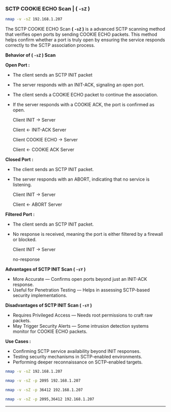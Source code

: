 ### SCTP COOKIE ECHO Scan | ( **`-sZ` )**

```bash
nmap -v -sZ 192.168.1.207
```

The SCTP COOKIE ECHO Scan **( `-sZ` )** is a advanced SCTP scanning method that verifies open ports by sending COOKIE ECHO packets. This method helps confirm whether a port is truly open by ensuring the service responds correctly to the SCTP association process.

**Behavior of ( `-sZ` ) Scan**

**Open Port :**

- The client sends an SCTP INIT packet
- The server responds with an INIT-ACK, signaling an open port.
- The client sends a COOKIE ECHO packet to continue the association.
- If the server responds with a COOKIE ACK, the port is confirmed as open.
    
    Client                INIT            →     Server
    
    Client            ←   INIT-ACK              Server
    
    Client                COOKIE ECHO     →     Server
    
    Client            ←   COOKIE ACK            Server
    

**Closed Port :**

- The client sends an SCTP INIT packet.
- The server responds with an ABORT, indicating that no service is listening.
    
    Client                 INIT   →          Server
    
    Client             ←   ABORT             Server
    

**Filtered Port :**

- The client sends an SCTP INIT packet.
- No response is received, meaning the port is either filtered by a firewall or blocked.
    
    Client          INIT         →        Server
    
    no-response
    

**Advantages of SCTP INIT Scan ( `-sY` )**

- More Accurate — Confirms open ports beyond just an INIT-ACK response.
- Useful for Penetration Testing — Helps in assessing SCTP-based security implementations.

**Disadvantages of SCTP INIT Scan ( `-sY` )**

- Requires Privileged Access — Needs root permissions to craft raw packets.
- May Trigger Security Alerts — Some intrusion detection systems monitor for COOKIE ECHO packets.

**Use Cases :**

- Confirming SCTP service availability beyond INIT responses.
- Testing security mechanisms in SCTP-enabled environments.
- Performing deeper reconnaissance on SCTP-enabled targets.

```bash
nmap -v -sZ 192.168.1.207
```

```bash
nmap -v -sZ -p 2095 192.168.1.207
```

```bash
nmap -v -sZ -p 36412 192.168.1.207
```

```bash
nmap -v -sZ -p 2095,36412 192.168.1.207
```

---
